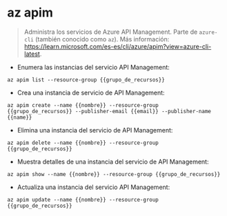 # az apim

> Administra los servicios de Azure API Management.
> Parte de `azure-cli` (también conocido como `az`).
> Más información: <https://learn.microsoft.com/es-es/cli/azure/apim?view=azure-cli-latest>.

- Enumera las instancias del servicio API Management:

`az apim list --resource-group {{grupo_de_recursos}}`

- Crea una instancia de servicio de API Management:

`az apim create --name {{nombre}} --resource-group {{grupo_de_recursos}} --publisher-email {{email}} --publisher-name {{name}}`

- Elimina una instancia del servicio de API Management:

`az apim delete --name {{nombre}} --resource-group {{grupo_de_recursos}}`

- Muestra detalles de una instancia del servicio de API Management:

`az apim show --name {{nombre}} --resource-group {{grupo_de_recursos}}`

- Actualiza una instancia del servicio API Management:

`az apim update --name {{nombre}} --resource-group {{grupo_de_recursos}}`
